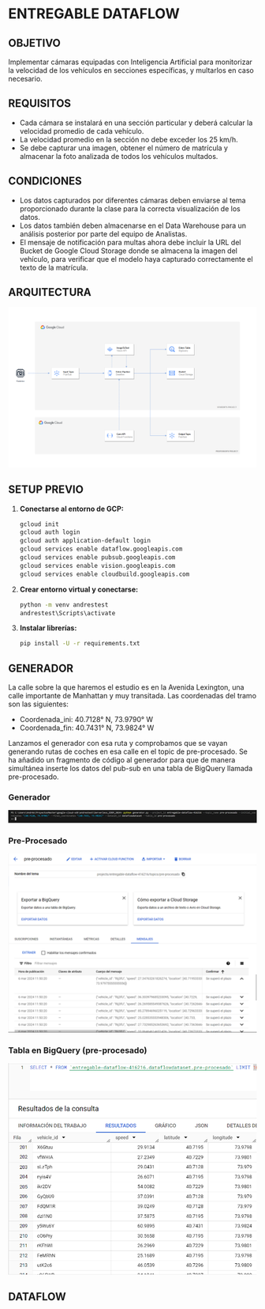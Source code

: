 # ENTREGABLE DATAFLOW

## OBJETIVO
Implementar cámaras equipadas con Inteligencia Artificial para monitorizar la velocidad de los vehículos en secciones específicas, y multarlos en caso necesario.

## REQUISITOS
- Cada cámara se instalará en una sección particular y deberá calcular la velocidad promedio de cada vehículo.
- La velocidad promedio en la sección no debe exceder los 25 km/h.
- Se debe capturar una imagen, obtener el número de matrícula y almacenar la foto analizada de todos los vehículos multados.

## CONDICIONES
- Los datos capturados por diferentes cámaras deben enviarse al tema proporcionado durante la clase para la correcta visualización de los datos.
- Los datos también deben almacenarse en el Data Warehouse para un análisis posterior por parte del equipo de Analistas.
- El mensaje de notificación para multas ahora debe incluir la URL del Bucket de Google Cloud Storage donde se almacena la imagen del vehículo, para verificar  que el modelo haya capturado correctamente el texto de la matrícula.

## ARQUITECTURA
![alt text](images\arquitectura.png)

## SETUP PREVIO

1. **Conectarse al entorno de GCP:**
    ```bash
    gcloud init
    gcloud auth login
    gcloud auth application-default login
    gcloud services enable dataflow.googleapis.com
    gcloud services enable pubsub.googleapis.com
    gcloud services enable vision.googleapis.com
    gcloud services enable cloudbuild.googleapis.com
    ```

2. **Crear entorno virtual y conectarse:**
    ```bash
    python -m venv andrestest
    andrestest\Scripts\activate
    ```

3. **Instalar librerías:**
    ```bash
    pip install -U -r requirements.txt
    ```


## GENERADOR
La calle sobre la que haremos el estudio es en la Avenida Lexington, una calle importante de Manhattan y muy transitada. Las coordenadas del tramo son las siguientes:

- Coordenada_ini: 40.7128° N, 73.9790° W
- Coordenada_fin: 40.7431° N, 73.9824° W

Lanzamos el generador con esa ruta y comprobamos que se vayan generando rutas de coches en esa calle en el topic de pre-procesado. Se ha añadido un fragmento de código al generador para que de manera simultánea inserte los datos del pub-sub en una tabla de BigQuery llamada pre-procesado.

### Generador

![Generador](images/generator.png)

### Pre-Procesado

![Pre-Procesado](images/pre-procesado.png)

### Tabla en BigQuery (pre-procesado)

![Tabla en BigQuery](images/pre-procesadoBQ.png)


## DATAFLOW

